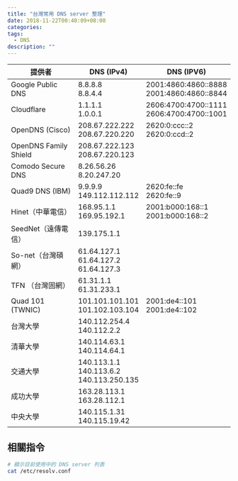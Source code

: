 ```yaml
---
title: "台灣常用 DNS server 整理"
date: 2018-11-22T00:40:09+08:00
categories:
tags:
  - DNS
description: ""
---
```


| 提供者                | DNS (IPv4)                                      | DNS (IPV6)                                    |
|-----------------------|-------------------------------------------------|-----------------------------------------------|
| Google Public DNS     | 8.8.8.8<br> 8.8.4.4                             | 2001:4860:4860::8888<br> 2001:4860:4860::8844 |
| Cloudflare            | 1.1.1.1<br> 1.0.0.1                             | 2606:4700:4700::1111<br> 2606:4700:4700::1001 |
| OpenDNS (Cisco)       | 208.67.222.222<br> 208.67.220.220               | 2620:0:ccc::2<br> 2620:0:ccd::2               |
| OpenDNS Family Shield | 208.67.222.123<br> 208.67.220.123               |                                               |
| Comodo Secure DNS     | 8.26.56.26<br> 8.20.247.20                      |                                               |
| Quad9 DNS (IBM)       | 9.9.9.9<br> 149.112.112.112                     | 2620:fe::fe<br> 2620:fe::9                    |
| Hinet（中華電信）     | 168.95.1.1<br> 169.95.192.1                     | 2001:b000:168::1<br> 2001:b000:168::2         |
| SeedNet（遠傳電信）   | 139.175.1.1                                     |                                               |
| So-net（台灣碩網）    | 61.64.127.1<br> 61.64.127.2<br> 61.64.127.3     |                                               |
| TFN （台灣固網）      | 61.31.1.1<br> 61.31.233.1                       |                                               |
| Quad 101 (TWNIC)      | 101.101.101.101<br> 101.102.103.104             | 2001:de4::101<br> 2001:de4::102               |
| 台灣大學              | 140.112.254.4<br> 140.112.2.2                   |                                               |
| 清華大學              | 140.114.63.1<br> 140.114.64.1                   |                                               |
| 交通大學              | 140.113.1.1<br> 140.113.6.2<br> 140.113.250.135 |                                               |
| 成功大學              | 163.28.113.1<br> 163.28.112.1                   |                                               |
| 中央大學              | 140.115.1.31<br> 140.115.19.42                  |                                               |


## 相關指令

```sh
# 顯示目前使用中的 DNS server 列表
cat /etc/resolv.conf
```
